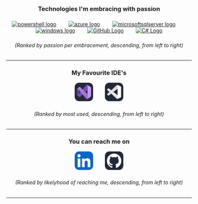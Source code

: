 <h3 align="center">Technologies I'm embracing with passion</h3>

###

<div align="center">
  <a href="https://learn.microsoft.com/en-us/powershell/scripting/overview?view=powershell-7.5"><img src="https://skillicons.dev/icons?i=powershell" height="50" alt="powershell logo"  /></a>
  <img width="25" />
  <a href="https://azure.microsoft.com/en-us/get-started/azure-portal/"><img src="https://skillicons.dev/icons?i=azure" height="50" alt="azure logo"  /></a>
  <img width="25" />
  <a href="https://www.microsoft.com/en-us/sql-server/sql-server-downloads"><img src="https://cdn.jsdelivr.net/gh/devicons/devicon/icons/microsoftsqlserver/microsoftsqlserver-plain.svg" height="50" alt="microsoftsqlserver logo"  /></a>
  <img width="25" />
  <a href="https://www.microsoft.com/nb-no/windows-server"><img src="https://cdn.jsdelivr.net/gh/devicons/devicon/icons/windows8/windows8-original.svg" height="50" alt="windows logo"  /></a>
  <img width="25" />
  <a href="https://github.com/"><img src="https://skillicons.dev/icons?i=github" height="50" alt="GitHub Logo"  /></a>
  <img width="25" />
  <a href="https://learn.microsoft.com/en-us/dotnet/csharp/"><img src="https://learn.microsoft.com/en-us/dotnet/media/logo_csharp.png" height="50" alt="C# Logo"  /></a>
  
</div>

###

<h6 align="center">(Ranked by passion per embracement, descending, from left to right)</h6>

###

---

<h3 align="center">My Favourite IDE's</h3>

<div align="center">
  <a href="https://visualstudio.microsoft.com/"><img src="https://github.com/tandpfun/skill-icons/blob/main/icons/VisualStudio-Dark.svg" height="50" alt="MSFT VisualStudio"  /></a>
  <img width="25" /> 
  <a href="https://code.visualstudio.com/"><img src="https://github.com/tandpfun/skill-icons/blob/main/icons/VSCode-Dark.svg" height="50" alt="MSFT VisualStudio Code"  /></a>
</div>

###

<h6 align="center">(Ranked by most used, descending, from left to right)</h6>

###

---


<h3 align="center">You can reach me on</h3>

<div align="center">
  <a href="https://linkedin.com/in/lucasbj"><img src="https://github.com/tandpfun/skill-icons/blob/main/icons/LinkedIn.svg" height="50" alt="LinkedIn Logo" /></a>
  <img width="25" />
  <a href="https://github.com/lucmarbjo/"><img src="https://github.com/tandpfun/skill-icons/blob/main/icons/Github-Dark.svg" height="50" alt="GitHub Logo" /></a>

</div>

###

<h6 align="center">(Ranked by likelyhood of reaching me, descending, from left to right)</h6>

###

---

